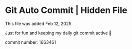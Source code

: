 # Git Auto Commit | Hidden File

This file was added Feb 12, 2025

Just for fun and keeping my daily git commit active 🤪

commit number: 1663461
